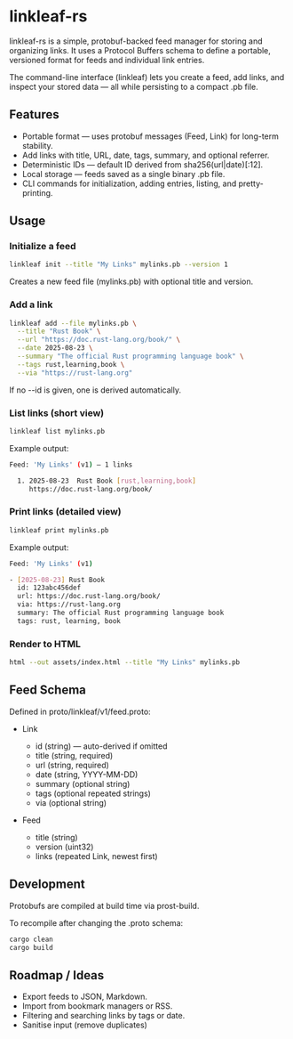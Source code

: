 # linkleaf-rs


linkleaf-rs is a simple, protobuf-backed feed manager for storing and organizing links.
It uses a Protocol Buffers schema to define a portable, versioned format for feeds and individual link entries.

The command-line interface (linkleaf) lets you create a feed, add links, and inspect your stored data — all while persisting to a compact .pb file.

## Features
- Portable format — uses protobuf messages (Feed, Link) for long-term stability.
- Add links with title, URL, date, tags, summary, and optional referrer.
- Deterministic IDs — default ID derived from sha256(url|date)[:12].
- Local storage — feeds saved as a single binary .pb file.
- CLI commands for initialization, adding entries, listing, and pretty-printing.

## Usage
### Initialize a feed

```bash
linkleaf init --title "My Links" mylinks.pb --version 1
```
Creates a new feed file (mylinks.pb) with optional title and version.

### Add a link
```bash
linkleaf add --file mylinks.pb \
  --title "Rust Book" \
  --url "https://doc.rust-lang.org/book/" \
  --date 2025-08-23 \
  --summary "The official Rust programming language book" \
  --tags rust,learning,book \
  --via "https://rust-lang.org"
```

If no --id is given, one is derived automatically.

### List links (short view)

```bash
linkleaf list mylinks.pb
```
Example output:

```bash
Feed: 'My Links' (v1) — 1 links

  1. 2025-08-23  Rust Book [rust,learning,book]
     https://doc.rust-lang.org/book/
```

### Print links (detailed view)
```bash
linkleaf print mylinks.pb
```
Example output:

```bash
Feed: 'My Links' (v1)

- [2025-08-23] Rust Book
  id: 123abc456def
  url: https://doc.rust-lang.org/book/
  via: https://rust-lang.org
  summary: The official Rust programming language book
  tags: rust, learning, book

```
### Render to HTML

```bash
html --out assets/index.html --title "My Links" mylinks.pb
```


## Feed Schema

Defined in proto/linkleaf/v1/feed.proto:

- Link
  - id (string) — auto-derived if omitted
  - title (string, required)
  - url (string, required)
  - date (string, YYYY-MM-DD)
  - summary (optional string)
  - tags (optional repeated strings)
  - via (optional string)

- Feed
  - title (string)
  - version (uint32)
  - links (repeated Link, newest first)

## Development

Protobufs are compiled at build time via prost-build.

To recompile after changing the .proto schema:

```bash
cargo clean
cargo build
```

## Roadmap / Ideas

- Export feeds to JSON, Markdown.
- Import from bookmark managers or RSS.
- Filtering and searching links by tags or date.
- Sanitise input (remove duplicates)
